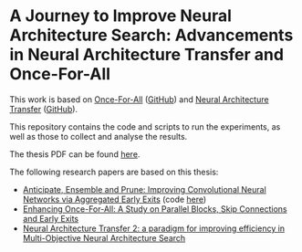 # A Journey to Improve Neural Architecture Search: Advancements in Neural Architecture Transfer and Once-For-All

This work is based on [Once-For-All](https://arxiv.org/abs/1908.09791) ([GitHub](https://github.com/mit-han-lab/once-for-all)) and [Neural Architecture Transfer](https://ieeexplore.ieee.org/abstract/document/9328602/) ([GitHub](https://github.com/human-analysis/neural-architecture-transfer)).

This repository contains the code and scripts to run the experiments, as well as those to collect and analyse the results.

The thesis PDF can be found [here](./thesis/).

The following research papers are based on this thesis:
* [Anticipate, Ensemble and Prune: Improving Convolutional Neural Networks via Aggregated Early Exits](https://arxiv.org/pdf/2307.00960.pdf) (code [here](https://github.com/simonesarti/AEP))
* [Enhancing Once-For-All: A Study on Parallel Blocks, Skip Connections and Early Exits](https://arxiv.org/pdf/2302.01888.pdf)
* [Neural Architecture Transfer 2: a paradigm for improving efficiency in Multi-Objective Neural Architecture Search](https://arxiv.org/pdf/2301.12168.pdf)
